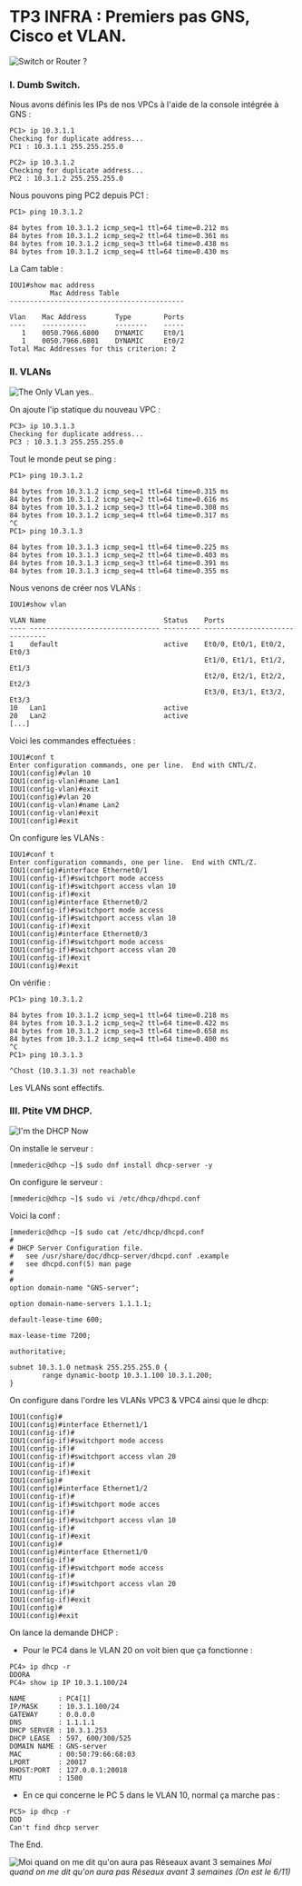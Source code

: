 # TP3 INFRA : Premiers pas GNS, Cisco et VLAN.

![Switch or Router ?](/B2/TP3/images/welcome-to-cisco.jpg)

### I. Dumb Switch. 


Nous avons définis les IPs de nos VPCs à l'aide de la console intégrée à GNS : 
````
PC1> ip 10.3.1.1
Checking for duplicate address...
PC1 : 10.3.1.1 255.255.255.0
````

````
PC2> ip 10.3.1.2
Checking for duplicate address...
PC2 : 10.3.1.2 255.255.255.0
````

Nous pouvons ping PC2 depuis PC1 : 
````
PC1> ping 10.3.1.2

84 bytes from 10.3.1.2 icmp_seq=1 ttl=64 time=0.212 ms
84 bytes from 10.3.1.2 icmp_seq=2 ttl=64 time=0.361 ms
84 bytes from 10.3.1.2 icmp_seq=3 ttl=64 time=0.438 ms
84 bytes from 10.3.1.2 icmp_seq=4 ttl=64 time=0.430 ms
````
La Cam table : 
````
IOU1#show mac address
          Mac Address Table
-------------------------------------------

Vlan    Mac Address       Type        Ports
----    -----------       --------    -----
   1    0050.7966.6800    DYNAMIC     Et0/1
   1    0050.7966.6801    DYNAMIC     Et0/2
Total Mac Addresses for this criterion: 2
````

### II. VLANs

![The Only VLan yes..](/B2/TP3/images/d8klyghoz3571.jpg)

On ajoute l'ip statique du nouveau VPC : 
````
PC3> ip 10.3.1.3
Checking for duplicate address...
PC3 : 10.3.1.3 255.255.255.0
````

Tout le monde peut se ping : 
````
PC1> ping 10.3.1.2

84 bytes from 10.3.1.2 icmp_seq=1 ttl=64 time=0.315 ms
84 bytes from 10.3.1.2 icmp_seq=2 ttl=64 time=0.616 ms
84 bytes from 10.3.1.2 icmp_seq=3 ttl=64 time=0.308 ms
84 bytes from 10.3.1.2 icmp_seq=4 ttl=64 time=0.317 ms
^C
PC1> ping 10.3.1.3

84 bytes from 10.3.1.3 icmp_seq=1 ttl=64 time=0.225 ms
84 bytes from 10.3.1.3 icmp_seq=2 ttl=64 time=0.403 ms
84 bytes from 10.3.1.3 icmp_seq=3 ttl=64 time=0.391 ms
84 bytes from 10.3.1.3 icmp_seq=4 ttl=64 time=0.355 ms
````

Nous venons de créer nos VLANs : 
````
IOU1#show vlan

VLAN Name                             Status    Ports
---- -------------------------------- --------- -------------------------------
1    default                          active    Et0/0, Et0/1, Et0/2, Et0/3
                                                Et1/0, Et1/1, Et1/2, Et1/3
                                                Et2/0, Et2/1, Et2/2, Et2/3
                                                Et3/0, Et3/1, Et3/2, Et3/3
10   Lan1                             active
20   Lan2                             active
[...]
````

Voici les commandes effectuées : 
````
IOU1#conf t
Enter configuration commands, one per line.  End with CNTL/Z.
IOU1(config)#vlan 10
IOU1(config-vlan)#name Lan1
IOU1(config-vlan)#exit
IOU1(config)#vlan 20
IOU1(config-vlan)#name Lan2
IOU1(config-vlan)#exit
IOU1(config)#exit
````

On configure les VLANs : 
````
IOU1#conf t
Enter configuration commands, one per line.  End with CNTL/Z.
IOU1(config)#interface Ethernet0/1
IOU1(config-if)#switchport mode access
IOU1(config-if)#switchport access vlan 10
IOU1(config-if)#exit
IOU1(config)#interface Ethernet0/2
IOU1(config-if)#switchport mode access
IOU1(config-if)#switchport access vlan 10
IOU1(config-if)#exit
IOU1(config)#interface Ethernet0/3
IOU1(config-if)#switchport mode access
IOU1(config-if)#switchport access vlan 20
IOU1(config-if)#exit
IOU1(config)#exit
````

On vérifie : 
````
PC1> ping 10.3.1.2

84 bytes from 10.3.1.2 icmp_seq=1 ttl=64 time=0.218 ms
84 bytes from 10.3.1.2 icmp_seq=2 ttl=64 time=0.422 ms
84 bytes from 10.3.1.2 icmp_seq=3 ttl=64 time=0.658 ms
84 bytes from 10.3.1.2 icmp_seq=4 ttl=64 time=0.400 ms
^C
PC1> ping 10.3.1.3

^Chost (10.3.1.3) not reachable
````

Les VLANs sont effectifs.

### III. Ptite VM DHCP.

![I'm the DHCP Now](/B2/TP3/images/main-qimg-4945c35414466f58abf1479c86813543.webp)

On installe le serveur : 
````
[mmederic@dhcp ~]$ sudo dnf install dhcp-server -y
````

On configure le serveur : 
````
[mmederic@dhcp ~]$ sudo vi /etc/dhcp/dhcpd.conf
````

Voici la conf :
````
[mmederic@dhcp ~]$ sudo cat /etc/dhcp/dhcpd.conf
#
# DHCP Server Configuration file.
#   see /usr/share/doc/dhcp-server/dhcpd.conf .example
#   see dhcpd.conf(5) man page
#
#
option domain-name "GNS-server";

option domain-name-servers 1.1.1.1;

default-lease-time 600;

max-lease-time 7200;

authoritative;

subnet 10.3.1.0 netmask 255.255.255.0 {
        range dynamic-bootp 10.3.1.100 10.3.1.200;
}
````

On configure dans l'ordre les VLANs VPC3 & VPC4 ainsi que le dhcp: 
````
IOU1(config)#
IOU1(config)#interface Ethernet1/1
IOU1(config-if)#
IOU1(config-if)#switchport mode access
IOU1(config-if)#
IOU1(config-if)#switchport access vlan 20
IOU1(config-if)#
IOU1(config-if)#exit
IOU1(config)#
IOU1(config)#interface Ethernet1/2
IOU1(config-if)#
IOU1(config-if)#switchport mode acces
IOU1(config-if)#
IOU1(config-if)#switchport access vlan 10
IOU1(config-if)#
IOU1(config-if)#exit
IOU1(config)#
IOU1(config)#interface Ethernet1/0
IOU1(config-if)#
IOU1(config-if)#switchport mode access
IOU1(config-if)#
IOU1(config-if)#switchport access vlan 20
IOU1(config-if)#
IOU1(config-if)#exit
IOU1(config)#
IOU1(config)#exit
````

On lance la demande DHCP : 
 - Pour le PC4 dans le VLAN 20 on voit bien que ça fonctionne : 
````
PC4> ip dhcp -r
DDORA
PC4> show ip IP 10.3.1.100/24

NAME        : PC4[1]
IP/MASK     : 10.3.1.100/24
GATEWAY     : 0.0.0.0
DNS         : 1.1.1.1
DHCP SERVER : 10.3.1.253
DHCP LEASE  : 597, 600/300/525
DOMAIN NAME : GNS-server
MAC         : 00:50:79:66:68:03
LPORT       : 20017
RHOST:PORT  : 127.0.0.1:20018
MTU         : 1500
````
 - En ce qui concerne le PC 5 dans le VLAN 10, normal ça marche pas : 
````
PC5> ip dhcp -r
DDD
Can't find dhcp server
````
The End.

![Moi quand on me dit qu'on aura pas Réseaux avant 3 semaines](/B2/TP3/images/huh_cat.jpg)
*Moi quand on me dit qu'on aura pas Réseaux avant 3 semaines (On est le 6/11)*